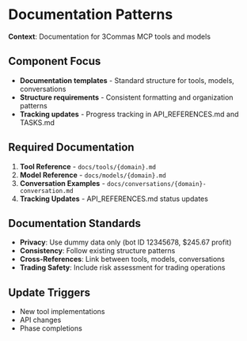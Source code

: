 # Documentation Patterns

**Context**: Documentation for 3Commas MCP tools and models

## Component Focus
- **Documentation templates** - Standard structure for tools, models, conversations
- **Structure requirements** - Consistent formatting and organization patterns
- **Tracking updates** - Progress tracking in API_REFERENCES.md and TASKS.md

## Required Documentation
1. **Tool Reference** - `docs/tools/{domain}.md` 
2. **Model Reference** - `docs/models/{domain}.md`
3. **Conversation Examples** - `docs/conversations/{domain}-conversation.md`
4. **Tracking Updates** - API_REFERENCES.md status updates

## Documentation Standards
- **Privacy**: Use dummy data only (bot ID 12345678, $245.67 profit)
- **Consistency**: Follow existing structure patterns
- **Cross-References**: Link between tools, models, conversations
- **Trading Safety**: Include risk assessment for trading operations

## Update Triggers
- New tool implementations
- API changes
- Phase completions